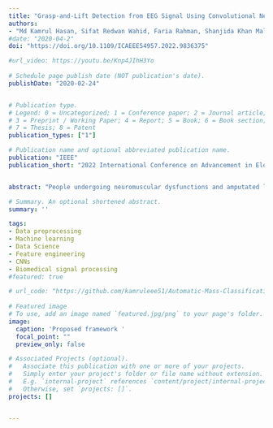 ```yaml
---
title: "Grasp-and-Lift Detection from EEG Signal Using Convolutional Neural Network"
authors:
- "Md Kamrul Hasan, Sifat Redwan Wahid, Faria Rahman, Shanjida Khan Maliha, Sauda Binte Rahman"
#date: "2020-04-2"
doi: "https://doi.org/10.1109/ICAEEE54957.2022.9836375"

#url_video: https://youtu.be/Knp4JIhH3Yo
  
# Schedule page publish date (NOT publication's date).
publishDate: "2020-02-24"


# Publication type.
# Legend: 0 = Uncategorized; 1 = Conference paper; 2 = Journal article;
# 3 = Preprint / Working Paper; 4 = Report; 5 = Book; 6 = Book section;
# 7 = Thesis; 8 = Patent
publication_types: ["1"]

# Publication name and optional abbreviated publication name.
publication: "IEEE"
publication_short: "2022 International Conference on Advancement in Electrical and Electronic Engineering (ICAEEE)"


abstract: "People undergoing neuromuscular dysfunctions and amputated limbs require automatic prosthetic appliances. In developing such prostheses, the precise detection of brain motor actions is imperative for the Grasp-and-Lift (GAL) tasks. Because of the low-cost and non-invasive essence of Electroencephalogra-phy (EEG), it is widely preferred for detecting motor actions while controlling prosthetic tools. This article has automated the hand movement activity viz GAL detection method from the 32-channel EEG signals. The proposed pipeline essentially combines preprocessing and end-to-end detection steps, eliminating the requirement of hand-crafted feature engineering. Preprocessing action consists of raw signal denoising, using either Discrete Wavelet Transform (DWT) or highpass or bandpass filtering and data standardization. The detection step consists of Convolutional Neural Network (CNN)- or Long Short Term Memory (LSTM)-based model. All the investigations utilize the publicly available WAY-EEG-GAL dataset, having six different GAL events. The best experiment reveals that the proposed framework achieves an average area under the ROC curve of 0.944, employing the DWT-based denoising filter, data standardization, and CNN-based detection model. The obtained outcome designates an excellent achievement of the introduced method in detecting GAL events from the EEG signals, turning it applicable to prosthetic appliances, brain-computer interfaces, robotic arms, etc."

# Summary. An optional shortened abstract.
summary: ''

tags:
- Data preprocessing 
- Machine learning 
- Data Science 
- Feature engineering 
- CNNs 
- Biomedical signal processing  
#featured: true

# url_code: "https://github.com/kamruleee51/Automatic-Mass-Classification-in-Breast"
  
# Featured image
# To use, add an image named `featured.jpg/png` to your page's folder.
image:
  caption: 'Proposed framework '
  focal_point: ""
  preview_only: false

# Associated Projects (optional).
#   Associate this publication with one or more of your projects.
#   Simply enter your project's folder or file name without extension.
#   E.g. `internal-project` references `content/project/internal-project/index.md`.
#   Otherwise, set `projects: []`.
projects: []


---
```

